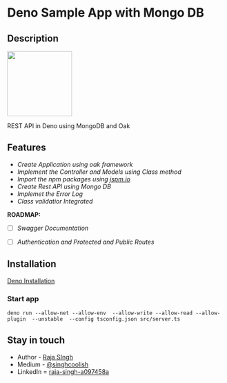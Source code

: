# Deno Sample App with Mongo DB

## Description

<a href="https://deno.land"><img src="https://deno.land/logo.svg" width="150"></a>

REST API in Deno using MongoDB and Oak

## Features
- *Create Application using oak framework*
- *Implement the Controller and Models using Class method*
- *Import the npm packages using [jspm.io](https://jspm.io/)*
- *Create Rest API using Mongo DB*
- *Implemet the Error Log*
- *Class validatior Integrated*

**ROADMAP:**
- [ ] *Swagger Documentation*
- [ ] *Authentication and Protected and Public Routes*


## Installation

[Deno Installation](https://deno.land/#installation)

### Start app
`deno run --allow-net --allow-env  --allow-write --allow-read --allow-plugin  --unstable  --config tsconfig.json src/server.ts`

## Stay in touch

* Author - [Raja SIngh](https://www.linkedin.com/in/raja-singh-a097458a/)
* Medium - [@singhcoolish](https://medium.com/@singhcoolish)
* LinkedIn = [raja-singh-a097458a](https://www.linkedin.com/in/raja-singh-a097458a/)
